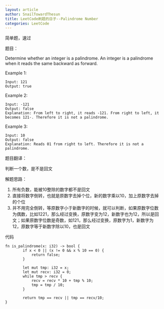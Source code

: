 ```yaml
---
layout: article
author: SnailTowardThesun
title: LeetCode刷题的日子--Palindrome Number
categories: LeetCode
---
```


简单题，速过

题目：

Determine whether an integer is a palindrome. An integer is a palindrome when it reads the same backward as forward.

Example 1:

```
Input: 121
Output: true
```

Example 2:

```
Input: -121
Output: false
Explanation: From left to right, it reads -121. From right to left, it becomes 121-. Therefore it is not a palindrome.
```

Example 3:

```
Input: 10
Output: false
Explanation: Reads 01 from right to left. Therefore it is not a palindrome.
```

题目翻译：

判断一个数，是不是回文

解题思路：

1. 所有负数，能被10整除的数字都不是回文
1. 直接将数字倒转，也就是原数字去掉个位，新的数字乘以10，加上原数字去掉的个位
1. 并不用完全倒转，等原数字小于新数字的时候，就可以判断，如果原数字位数为偶数，比如1221，那么经过变换，原数字变为12，新数字也为12，所以是回文；如果原数字位数是奇数，如121，那么经过变换，原数字为1，新数字为12，原数字等于新数字除以10，也是回文

代码

```
fn is_palindrome(x: i32) -> bool {
        if x < 0 || (x != 0 && x % 10 == 0) {
            return false;
        }

        let mut tmp: i32 = x;
        let mut recv: i32 = 0;
        while tmp > recv {
            recv = recv * 10 + tmp % 10;
            tmp = tmp / 10;
        }

        return tmp == recv || tmp == recv/10;
}
```
